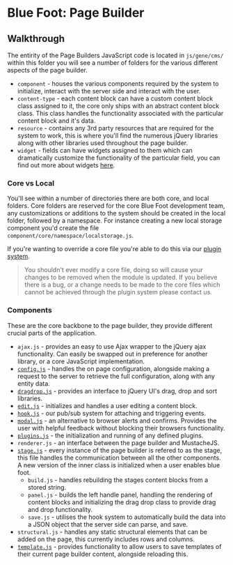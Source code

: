 # Blue Foot: Page Builder
## Walkthrough
The entirity of the Page Builders JavaScript code is located in `js/gene/cms/` within this folder you will see a number of folders for the various different aspects of the page builder.

- `component` - houses the various components required by the system to initialize, interact with the server side and interact with the user.
- `content-type` - each content block can have a custom content block class assigned to it, the core only ships with an abstract content block class. This class handles the functionality associated with the particular content block and it's data.
- `resource` - contains any 3rd party resources that are required for the system to work, this is where you'll find the numerous jQuery libraries along with other libraries used throughout the page builder.
- `widget` - fields can have widgets assigned to them which can dramatically customize the functionality of the particular field, you can find out more about widgets [here](PageBuilder/Edit/Widgets.md).

### Core vs Local
You'll see within a number of directories there are both core, and local folders. Core folders are reserved for the core Blue Foot development team, any customizations or additions to the system should be created in the local folder, followed by a namespace. 
For instance creating a new local storage component you'd create the file `component/core/namespace/localstorage.js`.

If you're wanting to override a core file you're able to do this via our [plugin system](PageBuilder/Plugins.md).

> You shouldn't ever modify a core file, doing so will cause your changes to be removed when the module is updated. If you believe there is a bug, or a change needs to be made to the core files which cannot be achieved through the plugin system please contact us. 

### Components
These are the core backbone to the page builder, they provide different crucial parts of the application.  

- `ajax.js` - provides an easy to use Ajax wrapper to the jQuery ajax functionality. Can easily be swapped out in preference for another library, or a core JavaScript implementation.
- [`config.js`](PageBuilder/Component/Config.md) - handles the on page configuration, alongside making a request to the server to retrieve the full configuration, along with any entity data.
- [`dragdrop.js`](PageBuilder/Component/DragDrop.md) - provides an interface to jQuery UI's drag, drop and sort libraries.
- [`edit.js`](PageBuilder/Edit.md) - initializes and handles a user editing a content block.
- [`hook.js`](PageBuilder/Hooks.md) - our pub/sub system for attaching and triggering events.
- [`modal.js`](PageBuilder/Modal.md) - an alternative to browser alerts and confirms. Provides the user with helpful feedback without blocking their browsers functionality.
- [`plugins.js`](PageBuilder/Plugins.md) - the initialization and running of any defined plugins.
- `renderer.js` - an interface between the page builder and MustacheJS.
- [`stage.js`](PageBuilder/Stage.md) - every instance of the page builder is refered to as the stage, this file handles the communication between all the other components. A new version of the inner class is initialized when a user enables blue foot.
  - `build.js` - handles rebuilding the stages content blocks from a stored string.
  - `panel.js` - builds the left handle panel, handling the rendering of content blocks and initializing the drag drop class to provide drag and drop functionality.
  - `save.js` - utilises the hook system to automatically build the data into a JSON object that the server side can parse, and save. 
- `structural.js` - handles any static structural elements that can be added on the page, this currently includes rows and columns.
- [`template.js`](PageBuilder/Template.md) - provides functionality to allow users to save templates of their current page builder content, alongside reloading this.
